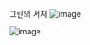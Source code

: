 그린의 서재
![image](https://github.com/EunJinPark98/Shop/assets/120006805/d224c302-9bc4-4eff-ac6e-32c92ad73d73)

![image](https://github.com/EunJinPark98/Shop/assets/120006805/01aa7358-5224-4d23-a337-24468f519d34)


